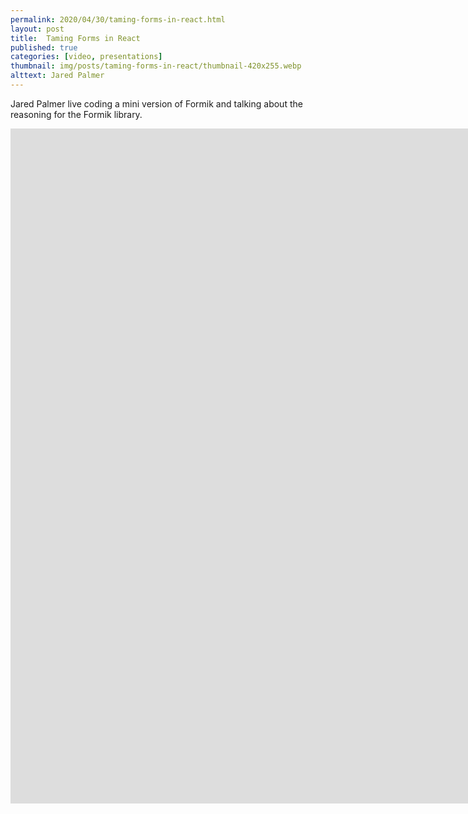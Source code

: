 ```yaml
---
permalink: 2020/04/30/taming-forms-in-react.html
layout: post
title:  Taming Forms in React
published: true
categories: [video, presentations]
thumbnail: img/posts/taming-forms-in-react/thumbnail-420x255.webp
alttext: Jared Palmer
--- 
```


Jared Palmer live coding a mini version of Formik and talking about the reasoning for the Formik library.

<iframe width="1920" height="1080" src="https://www.youtube.com/embed/oiNtnehlaTo" frameborder="0" allow="accelerometer; autoplay; encrypted-media; gyroscope; picture-in-picture" allowfullscreen></iframe>